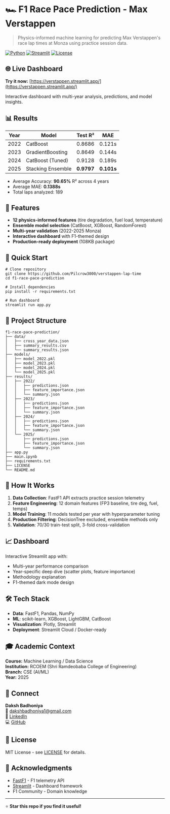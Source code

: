 # 🏎️ F1 Race Pace Prediction - Max Verstappen

> Physics-informed machine learning for predicting Max Verstappen's race lap times at Monza using practice session data.

[![Python](https://img.shields.io/badge/Python-3.8+-blue.svg)](https://www.python.org/)
[![Streamlit](https://img.shields.io/badge/Streamlit-1.28+-FF4B4B.svg)](https://streamlit.io/)
[![License](https://img.shields.io/badge/License-MIT-green.svg)](LICENSE)

## 🌐 Live Dashboard

**Try it now:** [https://verstappen.streamlit.app/](https://verstappen.streamlit.app/)

Interactive dashboard with multi-year analysis, predictions, and model insights.

## 📊 Results

| Year | Model | Test R² | MAE |
|------|-------|---------|-----|
| 2022 | CatBoost | 0.8686 | 0.121s |
| 2023 | GradientBoosting | 0.8649 | 0.144s |
| 2024 | CatBoost (Tuned) | 0.9128 | 0.189s |
| 2025 | Stacking Ensemble | **0.9797** | **0.101s** |

- Average Accuracy: **90.65%** R² across 4 years  
- Average MAE: **0.1388s**
- Total laps analyzed: 189

## 🎯 Features

- **12 physics-informed features** (tire degradation, fuel load, temperature)
- **Ensemble model selection** (CatBoost, XGBoost, RandomForest)
- **Multi-year validation** (2022-2025 Monza)
- **Interactive dashboard** with F1-themed design
- **Production-ready deployment** (108KB package)

## 🚀 Quick Start

```
# Clone repository
git clone https://github.com/Pilcrow3000/verstappen-lap-time
cd f1-race-pace-prediction

# Install dependencies
pip install -r requirements.txt

# Run dashboard
streamlit run app.py
```

## 📁 Project Structure

```
f1-race-pace-prediction/
├── data/
│   ├── cross_year_data.json
│   ├── summary_results.csv
│   └── summary_results.json
├── models/
│   ├── model_2022.pkl
│   ├── model_2023.pkl
│   ├── model_2024.pkl
│   └── model_2025.pkl
├── results/
│   ├── 2022/
│   │   ├── predictions.json
│   │   ├── feature_importance.json
│   │   └── summary.json
│   ├── 2023/
│   │   ├── predictions.json
│   │   ├── feature_importance.json
│   │   └── summary.json
│   ├── 2024/
│   │   ├── predictions.json
│   │   ├── feature_importance.json
│   │   └── summary.json
│   └── 2025/
│       ├── predictions.json
│       ├── feature_importance.json
│       └── summary.json
├── app.py
├── main.ipynb
├── requirements.txt
├── LICENSE
└── README.md
```

## 🔧 How It Works

1. **Data Collection**: FastF1 API extracts practice session telemetry
2. **Feature Engineering**: 12 domain features (FP3 baseline, tire deg, fuel, temps)
3. **Model Training**: 11 models tested per year with hyperparameter tuning
4. **Production Filtering**: DecisionTree excluded, ensemble methods only
5. **Validation**: 70/30 train-test split, 3-fold cross-validation

## 📈 Dashboard

Interactive Streamlit app with:
- Multi-year performance comparison
- Year-specific deep dive (scatter plots, feature importance)
- Methodology explanation
- F1-themed dark mode design

## 🛠️ Tech Stack

- **Data**: FastF1, Pandas, NumPy
- **ML**: scikit-learn, XGBoost, LightGBM, CatBoost
- **Visualization**: Plotly, Streamlit
- **Deployment**: Streamlit Cloud / Docker-ready

## 🎓 Academic Context

**Course:** Machine Learning / Data Science  
**Institution:** RCOEM (Shri Ramdeobaba College of Engineering)  
**Branch:** CSE (AI/ML)  
**Year:** 2025

## 🤝 Connect

**Daksh Badhoniya**  
📧 dakshbadhoniya1@gmail.com  
🔗 [LinkedIn](https://www.linkedin.com/in/daksh-badhoniya/)  
💻 [GitHub](https://github.com/Pilcrow3000)

## 📜 License

MIT License - see [LICENSE](LICENSE) for details.

## 🙏 Acknowledgments

- [FastF1](https://github.com/theOehrly/Fast-F1) - F1 telemetry API
- [Streamlit](https://streamlit.io/) - Dashboard framework
- F1 Community - Domain knowledge

---

⭐ **Star this repo if you find it useful!**
```
